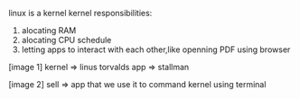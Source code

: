 linux is a kernel
kernel responsibilities:
1) alocating RAM
2) alocating CPU schedule
3) letting apps to interact with each other,like openning PDF using browser

[image 1]
kernel => linus torvalds
app => stallman

[image 2]
sell => app that we use it to command kernel using terminal
